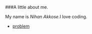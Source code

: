 ###A little about me.

  My name is *Nihan Akkose*.I love coding.


- [problem](http://www.pythontutor.com/javascript.html#code=//%20eating%20meat%20every%20meal%0A%0A//%20we%20give%20you%20this%0Alet%20_1%20%3D%20'%20',%20_2%20%3D%20'%20',%20_3%20%3D%20'%20',%20_4%20%3D%20'%20',%20_5%20%3D%20'%20',%20_6%3D%20'%20'%3B%0Alet%20x%3D'%20',%20y%20%3D%20'%20'%3B%0A%0A//%20--%20you%20write%20this%20--%0A%0A//%20eating%0A_1%3D'e',_2%3D'a'%20,_3%3D't'%20,%20_4%3D'i'%20,_5%3D'n'%20,%20_6%3D'g'%3B%0Ax%3D_1,%20y%3D_2%3B%0A%0A//%20meat%0A_1%3D'm',_2%3Dx,%20_3%3Dy,%20_4%3D't',%20_5%3D''%20,%20_6%3D''%3B%0A%0A%0A//%20every%0A%0A_1%3Dx,%20_2%3D'v',_3%3Dx,%20_4%3D'r',%20_5%3D'y'%3B_6%3D'%20'%3B%0A%0A//%20meal%0A%0A_1%3D'm',%20_2%3Dx,%20_3%3Dy,%20_4%3D'l',%20_5%3D'%20',%20_6%3D'%20'%3B&curInstr=8&mode=display&origin=opt-frontend.js&py=js&rawInputLstJSON=%5B%5D)
